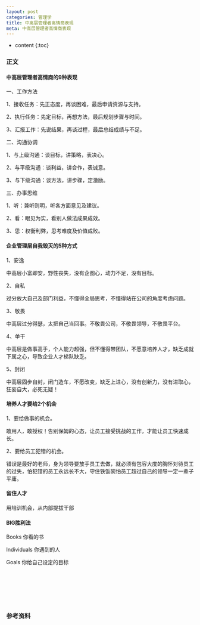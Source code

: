 ```yaml
---
layout: post
categories: 管理学
title: 中高层管理者高情商表现
meta: 中高层管理者高情商表现
---
```

* content
{:toc}

### 正文

#### 中高层管理者高情商的9种表现

一、工作方法

1、接收任务：先正态度，再谈困难，最后申请资源与支持。

2、执行任务：先定目标，再想方法，最后规划步骤与时间。

3、汇报工作：先说结果，再谈过程，最后总结成绩与不足。

二、沟通协调

1、与上级沟通：谈目标，讲策略，表决心。

2、与平级沟通：谈利益，讲合作，表诚意。

3、与下级沟通：谈方法，讲步骤，定激励。

三、办事思维

1、听：兼听则明，听各方面意见及建议。

2、看：眼见为实，看别人做法成果成效。

3、思：权衡利弊，思考难度及价值成败。

#### 企业管理层自我毁灭的5种方式

1、安逸

中高层小富即安，野性丧失，没有企图心，动力不足，没有目标。

2、自私

过分放大自己及部门利益，不懂得全局思考，不懂得站在公司的角度考虑问题。

3、敬畏

中高层过分得瑟，太把自己当回事。不敬畏公司，不敬畏领导，不敬畏平台。

4、单干

中高层是做事高手，个人能力超强，但不懂得带团队，不愿意培养人才，缺乏成就下属之心，导致企业人才梯队缺乏。

5、封闭

中高层固步自封，闭门造车，不愿改变，缺乏上进心，没有创新力，没有进取心，狂妄自大，必死无疑！

#### 培养人才要给2个机会

1、要给做事的机会。

敢用人，敢授权！告别保姆的心态，让员工接受挑战的工作，才能让员工快速成长。

2、要给员工犯错的机会。

错误是最好的老师，身为领导要放手员工去做，就必须有包容大度的胸怀对待员工的过失，怕犯错的员工永远长不大，守住铁饭碗怕员工超过自己的领导一定一辈子平庸。

#### 留住人才

用培训机会，从内部提拔干部

#### BIG胜利法

Books 你看的书

Individuals 你遇到的人

Goals 你给自己设定的目标



<br/><br/><br/><br/><br/>
### 参考资料


